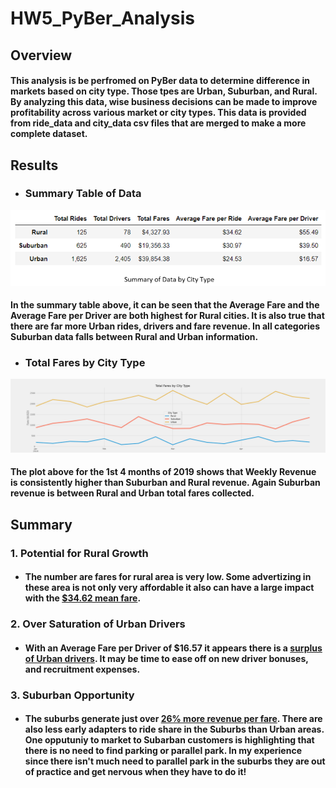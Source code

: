 # HW5_PyBer_Analysis

## Overview

#### This analysis is be perfromed on PyBer data to determine difference in markets based on city type.  Those tpes are Urban, Suburban, and Rural.  By analyzing this data, wise business decisions can be made to improve profitability across various market or city types.  This data is provided from ride_data and city_data csv files that are merged to make a more complete dataset. 

## Results

* ### Summary Table of Data 

![](https://github.com/ethiry99/HW5_PyBer_Analysis/blob/main/analysis/Summary%20Table%20of%20Data.png)

#### In the summary table above, it can be seen that the Average Fare and the Average Fare per Driver are both highest for Rural cities.  It is also true that there are far more Urban rides, drivers and fare revenue.  In all categories Suburban data falls between Rural and Urban information.

* ### Total Fares by City Type

![](https://github.com/ethiry99/HW5_PyBer_Analysis/blob/main/analysis/PyBer_fare_summary.png)

#### The plot above for the 1st 4 months of 2019 shows that Weekly Revenue is consistently higher than Suburban and Rural revenue.  Again Suburban revenue is between Rural and Urban total fares collected.

## Summary

### 1.  Potential for Rural Growth

  * #### The number are fares for rural area is very low.  Some advertizing in these area is not only very affordable it also can have a large impact with the [$34.62 mean fare](https://github.com/ethiry99/HW5_PyBer_Analysis/blob/main/analysis/rural_mean_fare.png). 

### 2.  Over Saturation of Urban Drivers

  * #### With an Average Fare per Driver of $16.57 it appears there is a [surplus of Urban drivers](https://github.com/ethiry99/HW5_PyBer_Analysis/blob/main/analysis/driver_surplus.png).  It may be time to ease off on new driver bonuses, and recruitment expenses.    

### 3.  Suburban Opportunity
 
  * #### The suburbs generate just over [26% more revenue per fare](https://github.com/ethiry99/HW5_PyBer_Analysis/blob/main/analysis/suburban_opportunites.png).  There are also less early adapters to ride share in the Suburbs than Urban areas.  One opputuniy to market to Subarban customers is highlighting that there is no need to find parking or parallel park.  In my experience since there isn't much need to parallel park in the suburbs they are out of practice and get nervous when they have to do it! 





 
 
